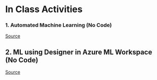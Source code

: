 # In Class Activities

### 1. Automated Machine Learning (No Code)

[Source](https://learn.microsoft.com/en-us/azure/machine-learning/tutorial-first-experiment-automated-ml?view=azureml-api-2)



## 2. ML using Designer in Azure ML Workspace (No Code)

[Source](https://learn.microsoft.com/en-us/azure/machine-learning/tutorial-designer-automobile-price-train-score?view=azureml-api-1)